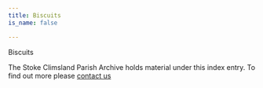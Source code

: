 ```yaml
---
title: Biscuits
is_name: false

---
```


Biscuits


The Stoke Climsland Parish Archive holds material under this index entry. To find out more please [contact us](/contact/)
